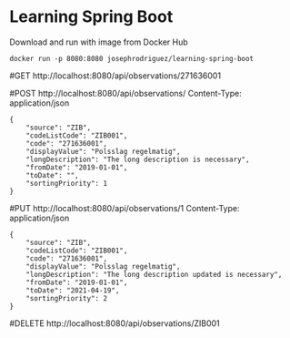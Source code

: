 # Learning Spring Boot

Download and run with image from Docker Hub

```
docker run -p 8080:8080 josephrodriguez/learning-spring-boot
```


#GET
http://localhost:8080/api/observations/271636001


#POST 
http://localhost:8080/api/observations/
Content-Type: application/json

```
{
    "source": "ZIB",
    "codeListCode": "ZIB001",
    "code": "271636001",
    "displayValue": "Polsslag regelmatig",
    "longDescription": "The long description is necessary",
    "fromDate": "2019-01-01",
    "toDate": "",
    "sortingPriority": 1
}
```

#PUT
http://localhost:8080/api/observations/1
Content-Type: application/json

```
{
    "source": "ZIB",
    "codeListCode": "ZIB001",
    "code": "271636001",
    "displayValue": "Polsslag regelmatig",
    "longDescription": "The long description updated is necessary",
    "fromDate": "2019-01-01",
    "toDate": "2021-04-19",
    "sortingPriority": 2
}
```

#DELETE
http://localhost:8080/api/observations/ZIB001
